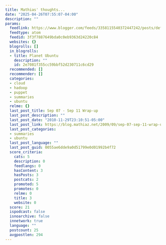 ```yaml
---
title: Mathias' thoughts...
date: "2025-04-26T07:55:07-04:00"
description: ""
params:
  feedlink: https://www.blogger.com/feeds/3358115540372447242/posts/default/-/ubuntu
  feedtype: atom
  feedid: 3f3f7887649bda0c0eb9363d24220c84
  websites: {}
  blogrolls: []
  in_blogrolls:
  - title: Planet Ubuntu
    description: ""
    id: 2e7081f355cc59bbf52d230711c6cd29
  recommended: []
  recommender: []
  categories:
  - cloud
  - hadoop
  - puppet
  - summaries
  - ubuntu
  relme: {}
  last_post_title: Sep 07 - Sep 11 Wrap-up
  last_post_description: ""
  last_post_date: "2010-11-29T23:10:51-05:00"
  last_post_link: https://blog.mathiaz.net/2009/09/sep-07-sep-11-wrap-up.html
  last_post_categories:
  - summaries
  - ubuntu
  last_post_language: ""
  last_post_guid: 0055ae6dde9a0d51799e0d01992b4f72
  score_criteria:
    cats: 5
    description: 0
    feedlangs: 0
    hasContent: 3
    hasPosts: 3
    postcats: 2
    promoted: 5
    promotes: 0
    relme: 0
    title: 3
    website: 0
  score: 21
  ispodcast: false
  isnoarchive: false
  innetwork: true
  language: ""
  postcount: 25
  avgpostlen: 294
---
```

